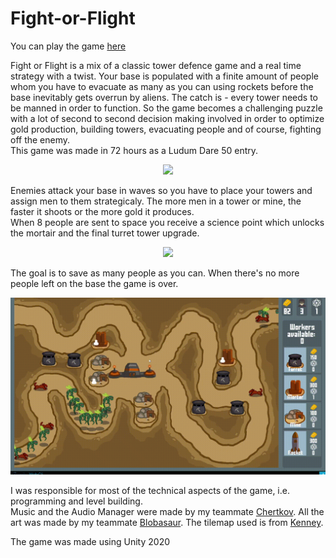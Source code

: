 # Fight-or-Flight

You can play the game [here](https://3079.itch.io/fight-or-flight)

Fight or Flight is a mix of a classic tower defence game and a real time strategy with a twist. Your base is populated with a finite amount of people whom you have to evacuate as many as you can using rockets before the base inevitably gets overrun by aliens. The catch is - every tower needs to be manned in order to function. So the game becomes a challenging puzzle with a lot of second to second decision making involved in order to optimize gold production, building towers, evacuating people and of course, fighting off the enemy.  
This game was made in 72 hours as a Ludum Dare 50 entry.

<p align="center">
  <img src="https://github.com/3079/Fight-or-Flight/blob/main/fof_1.gif?raw=true"/>
</p>

Enemies attack your base in waves so you have to place your towers and assign men to them strategicaly. The more men in a tower or mine, the faster it shoots or the more gold it produces.  
When 8 people are sent to space you receive a science point which unlocks the mortair and the final turret tower upgrade.

<p align="center">
  <img src="https://github.com/3079/Fight-or-Flight/blob/main/fof_2.gif?raw=true"/>
</p>

The goal is to save as many people as you can. When there's no more people left on the base the game is over.

<p align="center">
  <img src="https://github.com/3079/Fight-or-Flight/blob/main/fof_3.gif?raw=true"/>
</p>

I was responsible for most of the technical aspects of the game, i.e. programming and level building.  
Music and the Audio Manager were made by my teammate [Chertkov](https://chertkov.itch.io/).
All the art was made by my teammate [Blobasaur](https://itch.io/profile/blobasaur).
The tilemap used is from [Kenney](https://www.kenney.nl/).

The game was made using Unity 2020
